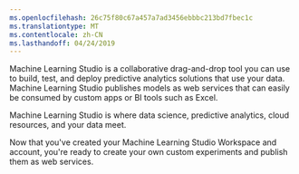 ```yaml
---
ms.openlocfilehash: 26c75f80c67a457a7ad3456ebbbc213bd7fbec1c
ms.translationtype: MT
ms.contentlocale: zh-CN
ms.lasthandoff: 04/24/2019
---
```

Machine Learning Studio is a collaborative drag-and-drop tool you can use to build, test, and deploy predictive analytics solutions that use your data. Machine Learning Studio publishes models as web services that can easily be consumed by custom apps or BI tools such as Excel.

Machine Learning Studio is where data science, predictive analytics, cloud resources, and your data meet.

Now that you've created your Machine Learning Studio Workspace and account, you're ready to create your own custom experiments and publish them as web services.
